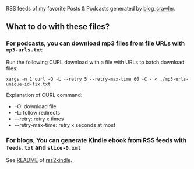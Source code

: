 RSS feeds of my favorite Posts & Podcasts generated by [blog_crawler](https://github.com/goooooouwa/blog_crawler/tree/master).

## What to do with these files?

### For podcasts, you can download mp3 files from file URLs with `mp3-urls.txt`

Run the following CURL download with a file with URLs to batch download files:

`xargs -n 1 curl -O -L --retry 5 --retry-max-time 60 -C - < ./mp3-urls-unique-id-fix.txt`

Explanation of CURL command:

- -O: download file
- -L: follow redirects
- --retry: retry x times
- --retry-max-time: retry x seconds at most

### For blogs, You can generate Kindle ebook from RSS feeds with `feeds.txt` and `slice-0.xml`

See [README](https://github.com/goooooouwa/rss2kindle/blob/master/README.md) of [rss2kindle](https://github.com/goooooouwa/rss2kindle/tree/master).
